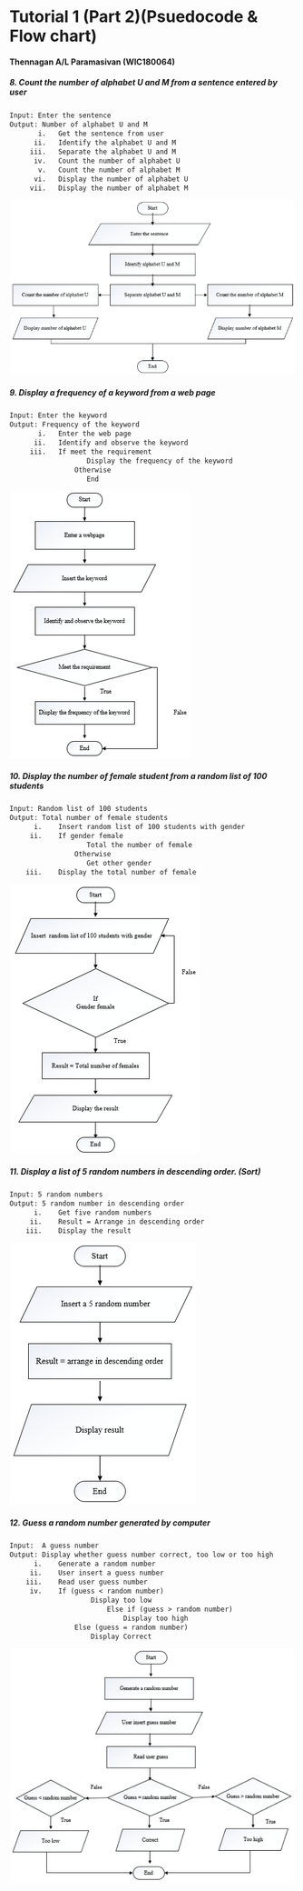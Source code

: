 # Tutorial 1 (Part 2)(Psuedocode & Flow chart)

#### Thennagan A/L Paramasivan (WIC180064)

##### 8. Count the number of alphabet U and M from a sentence entered by user
>>
```
Input: Enter the sentence
Output: Number of alphabet U and M
       i.	Get the sentence from user
      ii.	Identify the alphabet U and M
     iii.	Separate the alphabet U and M
      iv.	Count the number of alphabet U 
       v.	Count the number of alphabet M
      vi.	Display the number of alphabet U
     vii.	Display the number of alphabet M
```
![Image Description](media/img8.png)
<br />
##### 9. Display a frequency of a keyword from a web page
>>
```
Input: Enter the keyword
Output: Frequency of the keyword
       i.	Enter the web page
      ii.	Identify and observe the keyword
     iii.	If meet the requirement
                   Display the frequency of the keyword  
                Otherwise
                   End
```
![Image Description](media/img9.png)
<br />
##### 10. Display the number of female student from a random list of 100 students
>>
```
Input: Random list of 100 students
Output: Total number of female students
      i.	Insert random list of 100 students with gender
     ii.	If gender female
                   Total the number of female
                Otherwise
                   Get other gender    
    iii.	Display the total number of female
```
![Image Description](media/img10.png)
<br />
##### 11. Display a list of 5 random numbers in descending order. (Sort)
>>
```
Input: 5 random numbers
Output: 5 random number in descending order
      i.	Get five random numbers
     ii.	Result = Arrange in descending order
    iii.	Display the result
```
![Image Description](media/img11.png)
<br />
##### 12. Guess a random number generated by computer
>>
```
Input:  A guess number
Output: Display whether guess number correct, too low or too high
      i.	Generate a random number
     ii.	User insert a guess number
    iii.	Read user guess number
     iv.	If (guess < random number)
                    Display too low
                        Else if (guess > random number)
                            Display too high
                Else (guess = random number)
                    Display Correct
```
![Image Description](media/img12.png)
<br />
